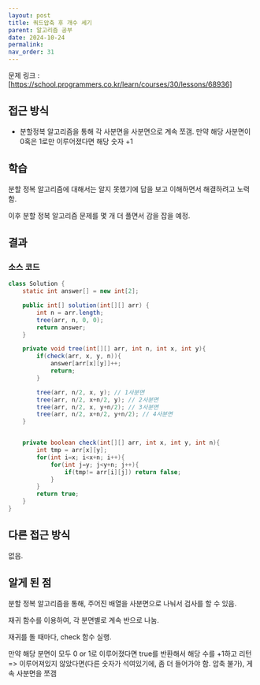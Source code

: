 ```yaml
---
layout: post
title: 쿼드압축 후 개수 세기
parent: 알고리즘 공부
date: 2024-10-24
permalink:
nav_order: 31
---
```


문제 링크 : [https://school.programmers.co.kr/learn/courses/30/lessons/68936]

## 접근 방식

- 분할정복 알고리즘을 통해 각 사분면을 사분면으로 계속 쪼갬. 만약 해당 사분면이 0혹은 1로만 이루어졌다면 해당 숫자 +1

## 학습

분할 정복 알고리즘에 대해서는 알지 못했기에 답을 보고 이해하면서 해결하려고 노력함.

이후 분할 정복 알고리즘 문제를 몇 개 더 풀면서 감을 잡을 예정.

## 결과

### 소스 코드

```java
class Solution {
    static int answer[] = new int[2];

    public int[] solution(int[][] arr) {
        int n = arr.length;
        tree(arr, n, 0, 0);
        return answer;
    }

    private void tree(int[][] arr, int n, int x, int y){
        if(check(arr, x, y, n)){
            answer[arr[x][y]]++;
            return;
        }

        tree(arr, n/2, x, y); // 1사분면
        tree(arr, n/2, x+n/2, y); // 2사분면
        tree(arr, n/2, x, y+n/2); // 3사분면
        tree(arr, n/2, x+n/2, y+n/2); // 4사분면
    }


    private boolean check(int[][] arr, int x, int y, int n){
        int tmp = arr[x][y];
        for(int i=x; i<x+n; i++){
            for(int j=y; j<y+n; j++){
                if(tmp!= arr[i][j]) return false;
            }
        }
        return true;
    }
}
```

## 다른 접근 방식

없음.

## 알게 된 점

분할 정복 알고리즘을 통해, 주어진 배열을 사분면으로 나눠서 검사를 할 수 있음.

재귀 함수를 이용하여, 각 분면별로 계속 반으로 나눔.

재귀를 돌 때마다, check 함수 실행.

만약 해당 분면이 모두 0 or 1로 이루어졌다면 true를 반환해서 해당 수를 +1하고 리턴  
=> 이루어져있지 않았다면(다른 숫자가 석여있기에, 좀 더 들어가야 함. 압축 불가), 게속 사분면을 쪼갬

[https://school.programmers.co.kr/learn/courses/30/lessons/68936]: https://school.programmers.co.kr/learn/courses/30/lessons/68936
